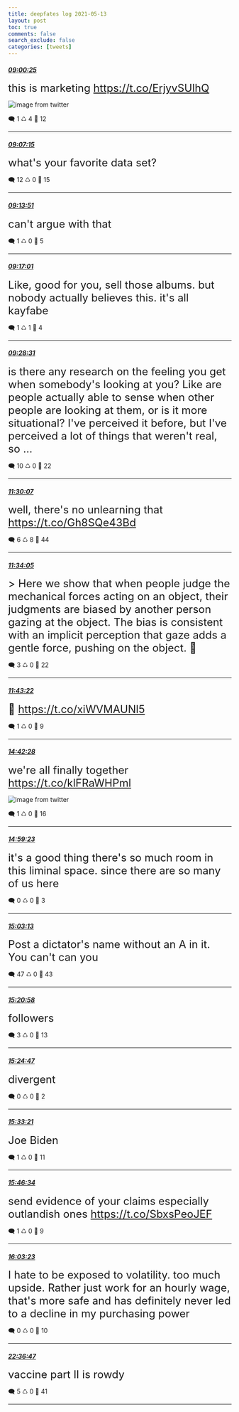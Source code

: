 ```yaml
---
title: deepfates log 2021-05-13
layout: post
toc: true
comments: false
search_exclude: false
categories: [tweets]
---
```



#### <a href = "https://twitter.com/deepfates/status/1392857268069158912">*09:00:25*</a>

<font size="5">this is marketing  https://t.co/ErjyvSUlhQ</font>

![image from twitter](/images/from_twitter/E1RsTQTVEAQJ43n.jpg)


🗨️ 1 ♺ 4 🤍  12   

---
    
#### <a href = "https://twitter.com/deepfates/status/1392858988853698567">*09:07:15*</a>

<font size="5">what's your favorite data set?</font>



🗨️ 12 ♺ 0 🤍  15   

---
    
#### <a href = "https://twitter.com/deepfates/status/1392860650800513032">*09:13:51*</a>

<font size="5">can't argue with that</font>



🗨️ 1 ♺ 0 🤍  5   

---
    
#### <a href = "https://twitter.com/deepfates/status/1392861447114215425">*09:17:01*</a>

<font size="5">Like, good for you, sell those albums. but nobody actually believes this. it's all kayfabe</font>



🗨️ 1 ♺ 1 🤍  4   

---
    
#### <a href = "https://twitter.com/deepfates/status/1392864341959970821">*09:28:31*</a>

<font size="5">is there any research on the feeling you get when somebody's looking at you?  Like are people actually able to sense when other people are looking at them, or is it more situational?   I've perceived it before, but I've perceived a lot of things that weren't real, so ...</font>



🗨️ 10 ♺ 0 🤍  22   

---
    
#### <a href = "https://twitter.com/deepfates/status/1392894940787576833">*11:30:07*</a>

<font size="5">well, there's no unlearning that   https://t.co/Gh8SQe43Bd</font>



🗨️ 6 ♺ 8 🤍  44   

---
    
#### <a href = "https://twitter.com/deepfates/status/1392895941011595268">*11:34:05*</a>

<font size="5">&gt; Here we show that when people judge the mechanical forces acting on an object, their judgments are biased by another person gazing at the object. The bias is consistent with an implicit perception that gaze adds a gentle force, pushing on the object.   👀</font>



🗨️ 3 ♺ 0 🤍  22   

---
    
#### <a href = "https://twitter.com/deepfates/status/1392898274705608709">*11:43:22*</a>

<font size="5">🤔 https://t.co/xiWVMAUNl5</font>



🗨️ 1 ♺ 0 🤍  9   

---
    
#### <a href = "https://twitter.com/deepfates/status/1392943349305282560">*14:42:28*</a>

<font size="5">we're all finally together  https://t.co/klFRaWHPml</font>

![image from twitter](/images/from_twitter/E1S6mEDUYAMvlE3.jpg)


🗨️ 1 ♺ 0 🤍  16   

---
    
#### <a href = "https://twitter.com/deepfates/status/1392947604225359872">*14:59:23*</a>

<font size="5">it's a good thing there's so much room in this liminal space. since there are so many of us here</font>



🗨️ 0 ♺ 0 🤍  3   

---
    
#### <a href = "https://twitter.com/deepfates/status/1392948570332958720">*15:03:13*</a>

<font size="5">Post a dictator's name without an A in it. You can't can you</font>



🗨️ 47 ♺ 0 🤍  43   

---
    
#### <a href = "https://twitter.com/deepfates/status/1392953035513466880">*15:20:58*</a>

<font size="5">followers</font>



🗨️ 3 ♺ 0 🤍  13   

---
    
#### <a href = "https://twitter.com/deepfates/status/1392953997644894214">*15:24:47*</a>

<font size="5">divergent</font>



🗨️ 0 ♺ 0 🤍  2   

---
    
#### <a href = "https://twitter.com/deepfates/status/1392956151633907714">*15:33:21*</a>

<font size="5">Joe Biden</font>



🗨️ 1 ♺ 0 🤍  11   

---
    
#### <a href = "https://twitter.com/deepfates/status/1392959481097584641">*15:46:34*</a>

<font size="5">send evidence of your claims especially outlandish ones   https://t.co/SbxsPeoJEF</font>



🗨️ 1 ♺ 0 🤍  9   

---
    
#### <a href = "https://twitter.com/deepfates/status/1392963710751186944">*16:03:23*</a>

<font size="5">I hate to be exposed to volatility. too much upside.   Rather just work for an hourly wage, that's more safe and has definitely never led to a decline in my purchasing power</font>



🗨️ 0 ♺ 0 🤍  10   

---
    
#### <a href = "https://twitter.com/deepfates/status/1393062711806685185">*22:36:47*</a>

<font size="5">vaccine part II is rowdy</font>



🗨️ 5 ♺ 0 🤍  41   

---
    
            


